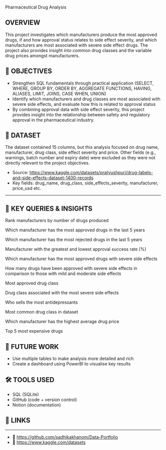 Pharmaceutical Drug Analysis

## OVERVIEW

This project investigates which manufacturers produce the most approved drugs, if and how approval status relates to side effect severity, and which manufacturers are most associated with severe side effect drugs. The project also provides insight into common drug classes and the variable drug prices amongst manufacturers. 

## **🎯 OBJECTIVES**

- Strengthen SQL fundamentals through practical application (SELECT, WHERE, GROUP BY, ORDER BY, AGGREGATE FUNCTIONS, HAVING, ALIASES, LIMIT, JOINS, CASE WHEN, UNION)
- Identify which manufacturers and drug classes are most associated with severe side effects, and evaluate how this is related to approval status
- By combining approval data with side effect severity, this project provides insight into the relationship between safety and regulatory approval in the pharmaceutical industry.

## **📂 DATASET**

The dataset contained 15 columns, but this analysis focused on drug name, manufacturer, drug class, side effect severity and price. Other fields (e.g., warnings, batch number and expiry date) were excluded as they were not directly relevant to the project objectives.

- Source: https://www.kaggle.com/datasets/pratyushpuri/drug-labels-and-side-effects-dataset-1400-records
- Key fields: drug_name, drug_class, side_effects_severity, manufacturer, price_usd etc.

---

## 🔑 KEY QUERIES & INSIGHTS

Rank manufacturers by number of drugs produced

Which manufacturer has the most approved drugs in the last 5 years 

Which manufacturer has the most rejected drugs in the last 5 years 

Manufacturer with the greatest and lowest approval success rate (%)

Which manufacturer has the most approved drugs with severe side effects 

How many drugs have been approved with severe side effects in comparison to those with mild and moderate side effects 

Most approved drug class

Drug class associated with the most severe side effects

Who sells the most antidepressants

Most common drug class in dataset

Which manufacturer has the highest average drug price

Top 5 most expensive drugs

## 🔮 FUTURE WORK

- Use multiple tables to make analysis more detailed and rich
- Create a dashboard using PowerBI to visualise key results

## **🛠 TOOLS USED**

- SQL (SQLite)
- GitHub (code + version control)
- Notion (documentation)

## **🔗 LINKS**

---

- 📂 https://github.com/sadhikakhanom/Data-Portfolio
- 📑 https://www.kaggle.com/datasets